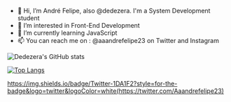 - 👋 Hi, I’m André Felipe, also @dedezera. I'm a System Development student
- 👀 I’m interested in Front-End Development
- 🌱 I’m currently learning JavaScript
- 📫 You can reach me on : @aaandrefelipe23 on Twitter and Instagram

![Dedezera's GitHub stats](https://github-readme-stats.vercel.app/api?username=dedezera&show_icons=true&theme=dracula)


[![Top Langs](https://github-readme-stats.vercel.app/api/top-langs/?username=dedezera&layout=compact)](https://github.com/dedezera/github-readme-stats)

https://img.shields.io/badge/Twitter-1DA1F2?style=for-the-badge&logo=twitter&logoColor=white(https://twitter.com/Aaandrefelipe23)
